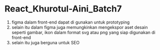 # React_Khurotul-Aini_Batch7
1. figma dalam front-end dapat di gunakan untuk prototyping 
2. selain itu dalam figma juga memungkinkan mengekspor aset desain seperti gambar, ikon dalam format svg atau png yang siap digunakan di front-end
3. selain itu juga berguna untuk SEO